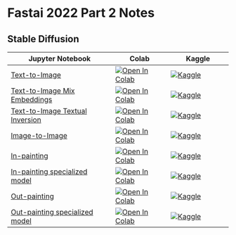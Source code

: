 # Fastai 2022 Part 2 Notes



## Stable Diffusion


| Jupyter Notebook                                             | Colab                                                        | &nbsp;&nbsp;&nbsp;&nbsp;&nbsp;&nbsp;&nbsp;&nbsp;Kaggle&nbsp;&nbsp;&nbsp;&nbsp;&nbsp;&nbsp;&nbsp;&nbsp; |
| ------------------------------------------------------------ | ------------------------------------------------------------ | ------------------------------------------------------------ |
| [Text-to-Image](https://github.com/cj-mills/fastai-2022p2-notes/blob/main/notebooks/stable-diffusion-text2img-cfg-rescaling.ipynb) | [![Open In Colab](https://colab.research.google.com/assets/colab-badge.svg)](https://colab.research.google.com/github/cj-mills/fastai-2022p2-notes/blob/main/notebooks/stable-diffusion-text2img-cfg-rescaling.ipynb) | [![Kaggle](https://kaggle.com/static/images/open-in-kaggle.svg)](https://kaggle.com/kernels/welcome?src=https://github.com/cj-mills/fastai-2022p2-notes/blob/main/notebooks/stable-diffusion-text2img-cfg-rescaling.ipynb) |
| [Text-to-Image Mix Embeddings](https://github.com/cj-mills/fastai-2022p2-notes/blob/main/notebooks/stable-diffusion-text2img-mix-embeddings.ipynb) | [![Open In Colab](https://colab.research.google.com/assets/colab-badge.svg)](https://colab.research.google.com/github/cj-mills/fastai-2022p2-notes/blob/main/notebooks/stable-diffusion-text2img-mix-embeddings.ipynb) | [![Kaggle](https://kaggle.com/static/images/open-in-kaggle.svg)](https://kaggle.com/kernels/welcome?src=https://github.com/cj-mills/fastai-2022p2-notes/blob/main/notebooks/stable-diffusion-text2img-mix-embeddings.ipynb) |
| [Text-to-Image Textual Inversion](https://github.com/cj-mills/fastai-2022p2-notes/blob/main/notebooks/stable-diffusion-text2img-textual-inversion-inference.ipynb) | [![Open In Colab](https://colab.research.google.com/assets/colab-badge.svg)](https://colab.research.google.com/github/cj-mills/fastai-2022p2-notes/blob/main/notebooks/stable-diffusion-text2img-textual-inversion-inference.ipynb) | [![Kaggle](https://kaggle.com/static/images/open-in-kaggle.svg)](https://kaggle.com/kernels/welcome?src=https://github.com/cj-mills/fastai-2022p2-notes/blob/main/notebooks/stable-diffusion-text2img-textual-inversion-inference.ipynb) |
| [Image-to-Image](https://github.com/cj-mills/fastai-2022p2-notes/blob/main/notebooks/stable-diffusion-img2img-cfg-rescaling.ipynb) | [![Open In Colab](https://colab.research.google.com/assets/colab-badge.svg)](https://colab.research.google.com/github/cj-mills/fastai-2022p2-notes/blob/main/notebooks/stable-diffusion-img2img-cfg-rescaling.ipynb) | [![Kaggle](https://kaggle.com/static/images/open-in-kaggle.svg)](https://kaggle.com/kernels/welcome?src=https://github.com/cj-mills/fastai-2022p2-notes/blob/main/notebooks/stable-diffusion-img2img-cfg-rescaling.ipynb) |
| [In-painting](https://github.com/cj-mills/fastai-2022p2-notes/blob/main/notebooks/stable-diffusion-inpainting-cfg-rescaling.ipynb) | [![Open In Colab](https://colab.research.google.com/assets/colab-badge.svg)](https://colab.research.google.com/github/cj-mills/fastai-2022p2-notes/blob/main/notebooks/stable-diffusion-inpainting-cfg-rescaling.ipynb) | [![Kaggle](https://kaggle.com/static/images/open-in-kaggle.svg)](https://kaggle.com/kernels/welcome?src=https://github.com/cj-mills/fastai-2022p2-notes/blob/main/notebooks/stable-diffusion-inpainting-cfg-rescaling.ipynb) |
| [In-painting specialized model](https://github.com/cj-mills/fastai-2022p2-notes/blob/main/notebooks/stable-diffusion-inpainting-cfg-rescaling.ipynb) | [![Open In Colab](https://colab.research.google.com/assets/colab-badge.svg)](https://colab.research.google.com/github/cj-mills/fastai-2022p2-notes/blob/main/notebooks/stable-diffusion-inpainting-specialized-model.ipynb) | [![Kaggle](https://kaggle.com/static/images/open-in-kaggle.svg)](https://kaggle.com/kernels/welcome?src=https://github.com/cj-mills/fastai-2022p2-notes/blob/main/notebooks/stable-diffusion-inpainting-specialized-model.ipynb) |
| [Out-painting](https://github.com/cj-mills/fastai-2022p2-notes/blob/main/notebooks/stable-diffusion-outpainting-cfg-rescaling.ipynb) | [![Open In Colab](https://colab.research.google.com/assets/colab-badge.svg)](https://colab.research.google.com/github/cj-mills/fastai-2022p2-notes/blob/main/notebooks/stable-diffusion-outpainting-cfg-rescaling.ipynb) | [![Kaggle](https://kaggle.com/static/images/open-in-kaggle.svg)](https://kaggle.com/kernels/welcome?src=https://github.com/cj-mills/fastai-2022p2-notes/blob/main/notebooks/stable-diffusion-outpainting-cfg-rescaling.ipynb) |
| [Out-painting specialized model](https://github.com/cj-mills/fastai-2022p2-notes/blob/main/notebooks/stable-diffusion-outpainting-cfg-rescaling.ipynb) | [![Open In Colab](https://colab.research.google.com/assets/colab-badge.svg)](https://colab.research.google.com/github/cj-mills/fastai-2022p2-notes/blob/main/notebooks/stable-diffusion-outpainting-specialized-model.ipynb) | [![Kaggle](https://kaggle.com/static/images/open-in-kaggle.svg)](https://kaggle.com/kernels/welcome?src=https://github.com/cj-mills/fastai-2022p2-notes/blob/main/notebooks/stable-diffusion-outpainting-specialized-model.ipynb) |









